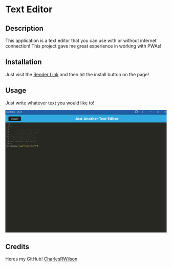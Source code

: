 # Text Editor

## Description

This application is a text editor that you can use with or without internet connection! This project gave me great experience in working with PWAs!

## Installation

Just visit the [Render Link](https://cw-text-editor-3.onrender.com) and then hit the install button on the page!

## Usage

Just write whatever text you would like to!

![alt text](assets/image.png)

## Credits

Heres my GitHub! [CharlesRWilson](https://github.com/CharlesRWilson)

